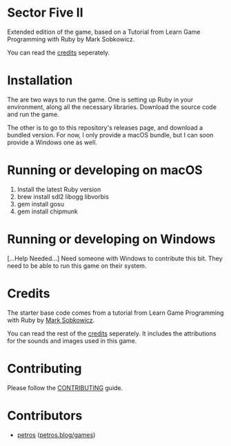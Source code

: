 Sector Five II
==============

Extended edition of the game, based on a Tutorial from Learn Game Programming
with Ruby by Mark Sobkowicz.

You can read the [credits](credits.txt) seperately.

Installation
============

The are two ways to run the game. One is setting up Ruby in your environment,
along all the necessary libraries. Download the source code and run the game.

The other is to go to this repository's releases page, and download a bundled
version. For now, I only provide a macOS bundle, but I can soon provide a
Windows one as well.

Running or developing on macOS
==============================

1. Install the latest Ruby version
2. brew install sdl2 libogg libvorbis​
3. gem install gosu
4. gem install chipmunk

Running or developing on Windows
================================

[...Help Needed...]
Need someone with Windows to contribute this bit. They need to be able to run
this game on their system.

Credits
=======
The starter base code comes from a tutorial from Learn Game Programming
with Ruby by [Mark Sobkowicz](https://twitter.com/MarkSobkowicz).

You can read the rest of the [credits](credits.txt) seperately. It includes the
attributions for the sounds and images used in this game.

Contributing
============

Please follow the [CONTRIBUTING](CONTRIBUTING) guide.

Contributors
============

- [petros](https://twitter.com/amiridis) ([petros.blog/games](https://petros.blog/games))
